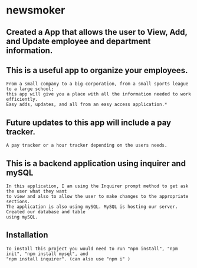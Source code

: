# newsmoker

## Created a App that allows the user to View, Add, and Update employee and department information.

## This is a useful app to organize your employees.

    From a small company to a big corporation, from a small sports league to a large school;
    this app will give you a place with all the information needed to work efficiently.
    Easy adds, updates, and all from an easy access application.*

## Future updates to this app will include a pay tracker.

    A pay tracker or a hour tracker depending on the users needs.

## This is a backend application using inquirer and mySQL

    In this application, I am using the Inquirer prompt method to get ask the user what they want
    to view and also to allow the user to make changes to the appropriate sections.
    The application is also using mySQL. MySQL is hosting our server. Created our database and table
    using mySQL.

## Installation

    To install this project you would need to run "npm install", "npm init", "npm install mysql", and
    "npm install inquirer". (can also use "npm i" )
